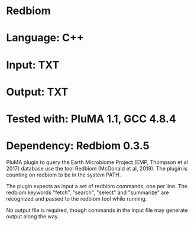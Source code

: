 # Redbiom
# Language: C++
# Input: TXT
# Output: TXT
# Tested with: PluMA 1.1, GCC 4.8.4
# Dependency: Redbiom 0.3.5

PluMA plugin to query the Earth Microbiome Project (EMP, Thompson et al 2017) database use the tool Redbiom (McDonald et al, 2019).  The plugin is counting on redbiom to be in the system PATH.

The plugin expects as input a set of redbiom commands, one per line.  The redbiom keywords "fetch", "search", "select" and "summarize" are recognized and passed to the redbiom tool while running.

No output file is required, though commands in the input file may generate output along the way.

